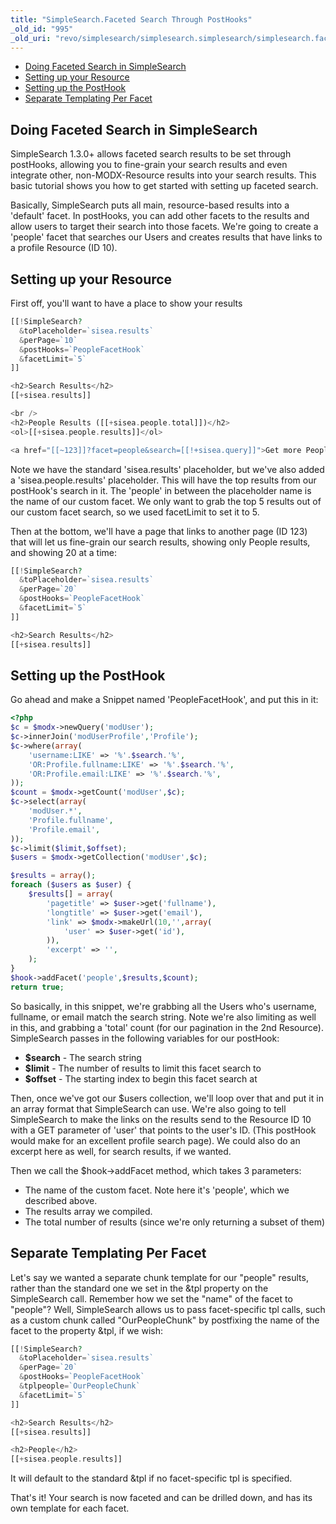 ```yaml
---
title: "SimpleSearch.Faceted Search Through PostHooks"
_old_id: "995"
_old_uri: "revo/simplesearch/simplesearch.simplesearch/simplesearch.faceted-search-through-posthooks"
---
```


- [Doing Faceted Search in SimpleSearch](#SimpleSearch.FacetedSearchThroughPostHooks-DoingFacetedSearchinSimpleSearch)
- [Setting up your Resource](#SimpleSearch.FacetedSearchThroughPostHooks-SettingupyourResource)
- [Setting up the PostHook](#SimpleSearch.FacetedSearchThroughPostHooks-SettingupthePostHook)
- [Separate Templating Per Facet](#SimpleSearch.FacetedSearchThroughPostHooks-SeparateTemplatingPerFacet)



## Doing Faceted Search in SimpleSearch

SimpleSearch 1.3.0+ allows faceted search results to be set through postHooks, allowing you to fine-grain your search results and even integrate other, non-MODX-Resource results into your search results. This basic tutorial shows you how to get started with setting up faceted search.

Basically, SimpleSearch puts all main, resource-based results into a 'default' facet. In postHooks, you can add other facets to the results and allow users to target their search into those facets. We're going to create a 'people' facet that searches our Users and creates results that have links to a profile Resource (ID 10).

## Setting up your Resource

First off, you'll want to have a place to show your results

``` php 
[[!SimpleSearch?
  &toPlaceholder=`sisea.results`
  &perPage=`10`
  &postHooks=`PeopleFacetHook`
  &facetLimit=`5`
]]

<h2>Search Results</h2>
[[+sisea.results]]

<br />
<h2>People Results ([[+sisea.people.total]])</h2>
<ol>[[+sisea.people.results]]</ol>

<a href="[[~123]]?facet=people&search=[[!+sisea.query]]">Get more Peoples...</a>
```

Note we have the standard 'sisea.results' placeholder, but we've also added a 'sisea.people.results' placeholder. This will have the top results from our postHook's search in it. The 'people' in between the placeholder name is the name of our custom facet. We only want to grab the top 5 results out of our custom facet search, so we used facetLimit to set it to 5.

Then at the bottom, we'll have a page that links to another page (ID 123) that will let us fine-grain our search results, showing only People results, and showing 20 at a time:

``` php 
[[!SimpleSearch?
  &toPlaceholder=`sisea.results`
  &perPage=`20`
  &postHooks=`PeopleFacetHook`
  &facetLimit=`5`
]]

<h2>Search Results</h2>
[[+sisea.results]]
```

## Setting up the PostHook

Go ahead and make a Snippet named 'PeopleFacetHook', and put this in it:

``` php 
<?php
$c = $modx->newQuery('modUser');
$c->innerJoin('modUserProfile','Profile');
$c->where(array(
    'username:LIKE' => '%'.$search.'%',
    'OR:Profile.fullname:LIKE' => '%'.$search.'%',
    'OR:Profile.email:LIKE' => '%'.$search.'%',
));
$count = $modx->getCount('modUser',$c);
$c->select(array(
    'modUser.*',
    'Profile.fullname',
    'Profile.email',
));
$c->limit($limit,$offset);
$users = $modx->getCollection('modUser',$c);

$results = array();
foreach ($users as $user) {
    $results[] = array(
        'pagetitle' => $user->get('fullname'),
        'longtitle' => $user->get('email'),
        'link' => $modx->makeUrl(10,'',array(
            'user' => $user->get('id'),
        )),
        'excerpt' => '',
    );
}
$hook->addFacet('people',$results,$count);
return true;
```

So basically, in this snippet, we're grabbing all the Users who's username, fullname, or email match the search string. Note we're also limiting as well in this, and grabbing a 'total' count (for our pagination in the 2nd Resource). SimpleSearch passes in the following variables for our postHook:

- **$search** - The search string
- **$limit** - The number of results to limit this facet search to
- **$offset** - The starting index to begin this facet search at

Then, once we've got our $users collection, we'll loop over that and put it in an array format that SimpleSearch can use. We're also going to tell SimpleSearch to make the links on the results send to the Resource ID 10 with a GET parameter of 'user' that points to the user's ID. (This postHook would make for an excellent profile search page). We could also do an excerpt here as well, for search results, if we wanted.

Then we call the $hook->addFacet method, which takes 3 parameters:

- The name of the custom facet. Note here it's 'people', which we described above.
- The results array we compiled.
- The total number of results (since we're only returning a subset of them)

## Separate Templating Per Facet

Let's say we wanted a separate chunk template for our "people" results, rather than the standard one we set in the &tpl property on the SimpleSearch call. Remember how we set the "name" of the facet to "people"? Well, SimpleSearch allows us to pass facet-specific tpl calls, such as a custom chunk called "OurPeopleChunk" by postfixing the name of the facet to the property &tpl, if we wish:

``` php 
[[!SimpleSearch?
  &toPlaceholder=`sisea.results`
  &perPage=`20`
  &postHooks=`PeopleFacetHook`
  &tplpeople=`OurPeopleChunk`
  &facetLimit=`5`
]]

<h2>Search Results</h2>
[[+sisea.results]]

<h2>People</h2>
[[+sisea.people.results]]
```

It will default to the standard &tpl if no facet-specific tpl is specified.

That's it! Your search is now faceted and can be drilled down, and has its own template for each facet.